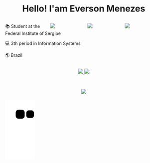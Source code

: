 <div align="center">
   <h1>
     Hello! I'am Everson Menezes 
      </h1>
</div>

##
<img src="https://media2.giphy.com/media/v1.Y2lkPTc5MGI3NjExODFkOGMxMjc2NWVmOTdhOGI5ZTJlOTE0ZmM2M2RiYjdjNWVjOGRkMCZjdD1n/bGgsc5mWoryfgKBx1u/giphy.gif" min-width="300px"   max-width="300px" width="120px" align="right"/>
<img src="https://media2.giphy.com/media/v1.Y2lkPTc5MGI3NjExODFkOGMxMjc2NWVmOTdhOGI5ZTJlOTE0ZmM2M2RiYjdjNWVjOGRkMCZjdD1n/bGgsc5mWoryfgKBx1u/giphy.gif" min-width="300px"   max-width="300px" width="120px" align="right"/>
<img src="https://media2.giphy.com/media/v1.Y2lkPTc5MGI3NjExODFkOGMxMjc2NWVmOTdhOGI5ZTJlOTE0ZmM2M2RiYjdjNWVjOGRkMCZjdD1n/bGgsc5mWoryfgKBx1u/giphy.gif" min-width="300px"   max-width="300px" width="120px" align="right"/>
  
<div>  
 <p>📚 Student at the Federal Institute of Sergipe</p>
<p>💻 3th period in Information Systems</p>
<p>🌎 Brazil</p>
</div>
 

## 


<div align="center">
  <a href="https://github.com/BrunoRafael-01">
  <img width="42%"  src="https://github-readme-stats.vercel.app/api?username=Everson-s8&show_icons=true&theme=github_dark&include_all_commits=true&count_private=true">
  <img width="50%"  src="https://github-readme-stats.vercel.app/api/top-langs/?username=Everson-s8&layout=compact&langs_count=7&theme=github_dark">
</div><br>

 ##
   
 <div align="center">
    <img src="http://github-readme-streak-stats.herokuapp.com?user=Everson-s8&theme=dracula&hide_border=true" width="450" />
</div>



![snake gif](https://github.com/Everson-s8/Everson-s8/blob/output/github-contribution-grid-snake.svg)
